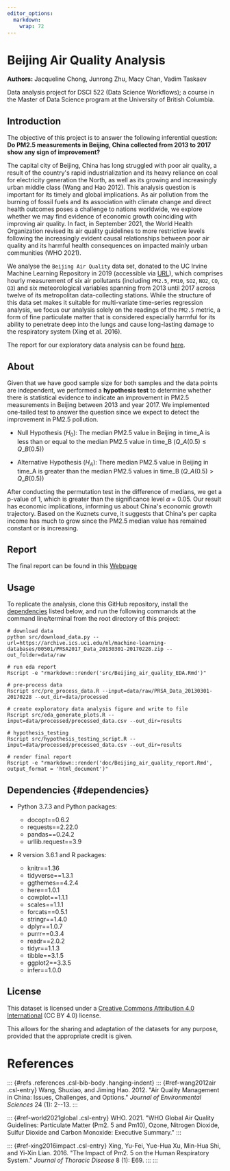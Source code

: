 ```yaml
---
editor_options: 
  markdown: 
    wrap: 72
---
```


# Beijing Air Quality Analysis

**Authors:** Jacqueline Chong, Junrong Zhu, Macy Chan, Vadim Taskaev

Data analysis project for DSCI 522 (Data Science Workflows); a course in
the Master of Data Science program at the University of British
Columbia.

## Introduction

The objective of this project is to answer the following inferential
question: **Do PM2.5 measurements in Beijing, China collected from 2013
to 2017 show any sign of improvement?**

The capital city of Beijing, China has long struggled with poor air
quality, a result of the country's rapid industrialization and its heavy
reliance on coal for electricity generation the North, as well as its
growing and increasingly urban middle class (Wang and Hao 2012). This
analysis question is important for its timely and global implications.
As air pollution from the burning of fossil fuels and its association
with climate change and direct health outcomes poses a challenge to
nations worldwide, we explore whether we may find evidence of economic
growth coinciding with improving air quality. In fact, in September
2021, the World Health Organization revised its air quality guidelines
to more restrictive levels following the increasingly evident causal
relationships between poor air quality and its harmful health
consequences on impacted mainly urban communities (WHO 2021).

We analyse the `Beijing Air Quality` data set, donated to the UC Irvine
Machine Learning Repository in 2019 (accessible via
[URL](https://archive-beta.ics.uci.edu/ml/datasets/beijing+multi+site+air+quality+data)),
which comprises hourly measurement of six air pollutants (including
`PM2.5`, `PM10`, `SO2`, `NO2`, `CO`, `O3`) and six meteorological
variables spanning from 2013 until 2017 across twelve of its
metropolitan data-collecting stations. While the structure of this data
set makes it suitable for multi-variate time-series regression analysis,
we focus our analysis solely on the readings of the `PM2.5` metric, a
form of fine particulate matter that is considered especially harmful
for its ability to penetrate deep into the lungs and cause long-lasting
damage to the respiratory system (Xing et al. 2016).

The report for our exploratory data analysis can be found
[here](https://github.com/UBC-MDS/DSCI_522_Beijing_Air_Quality/blob/main/src/Beijing_air_quality_EDA.md).

## About

Given that we have good sample size for both samples and the data points
are independent, we performed a **hypothesis test** to determine whether
there is statistical evidence to indicate an improvement in PM2.5
measurements in Beijing between 2013 and year 2017. We implemented
one-tailed test to answer the question since we expect to detect the
improvement in PM2.5 pollution.

-   Null Hypothesis (*H*<sub>0</sub>): The median PM2.5 value in Beijing
    in time_A is less than or equal to the median PM2.5 value in time_B
    (*Q*\_*A*(0.5) ≤ *Q*\_*B*(0.5))

-   Alternative Hypothesis (*H*<sub>*A*</sub>): There median PM2.5 value
    in Beijing in time_A is greater than the median PM2.5 values in
    time_B (*Q*\_*A*(0.5) > *Q*\_*B*(0.5))

After conducting the permutation test in the difference of medians, we
get a p-value of 1, which is greater than the significance level *α* =
0.05. Our result has economic implications, informing us about China's
economic growth trajectory. Based on the Kuznets curve, it suggests that
China's per capita income has much to grow since the PM2.5 median value
has remained constant or is increasing.

## Report

The final report can be found in this
[Webpage](https://ubc-mds.github.io/DSCI_522_Beijing_Air_Quality/)

## Usage

To replicate the analysis, clone this GitHub repository, install the
[dependencies](#dependencies) listed below, and run the following
commands at the command line/terminal from the root directory of this
project:

    # download data
    python src/download_data.py --url=https://archive.ics.uci.edu/ml/machine-learning-databases/00501/PRSA2017_Data_20130301-20170228.zip --out_folder=data/raw

    # run eda report
    Rscript -e "rmarkdown::render('src/Beijing_air_quality_EDA.Rmd')"

    # pre-process data
    Rscript src/pre_process_data.R --input=data/raw/PRSA_Data_20130301-20170228 --out_dir=data/processed

    # create exploratory data analysis figure and write to file
    Rscript src/eda_generate_plots.R --input=data/processed/processed_data.csv --out_dir=results

    # hypothesis_testing
    Rscript src/hypothesis_testing_script.R --input=data/processed/processed_data.csv --out_dir=results

    # render final report
    Rscript -e "rmarkdown::render('doc/Beijing_air_quality_report.Rmd', output_format = 'html_document')"

## Dependencies {#dependencies}

-   Python 3.7.3 and Python packages:

    -   docopt==0.6.2
    -   requests==2.22.0
    -   pandas==0.24.2
    -   urllib.request==3.9

-   R version 3.6.1 and R packages:

    -   knitr==1.36
    -   tidyverse==1.3.1
    -   ggthemes==4.2.4
    -   here==1.0.1
    -   cowplot==1.1.1
    -   scales==1.1.1
    -   forcats==0.5.1
    -   stringr==1.4.0
    -   dplyr==1.0.7
    -   purrr==0.3.4
    -   readr==2.0.2
    -   tidyr==1.1.3
    -   tibble==3.1.5
    -   ggplot2==3.3.5
    -   infer==1.0.0

## License

This dataset is licensed under a [Creative Commons Attribution 4.0
International](https://creativecommons.org/licenses/by/4.0/legalcode)
(CC BY 4.0) license.

This allows for the sharing and adaptation of the datasets for any
purpose, provided that the appropriate credit is given.

# References

::: {#refs .references .csl-bib-body .hanging-indent} :::
{#ref-wang2012air .csl-entry} Wang, Shuxiao, and Jiming Hao. 2012. "Air
Quality Management in China: Issues, Challenges, and Options." *Journal
of Environmental Sciences* 24 (1): 2--13. :::

::: {#ref-world2021global .csl-entry} WHO. 2021. "WHO Global Air Quality
Guidelines: Particulate Matter (Pm2. 5 and Pm10), Ozone, Nitrogen
Dioxide, Sulfur Dioxide and Carbon Monoxide: Executive Summary." :::

::: {#ref-xing2016impact .csl-entry} Xing, Yu-Fei, Yue-Hua Xu, Min-Hua
Shi, and Yi-Xin Lian. 2016. "The Impact of Pm2. 5 on the Human
Respiratory System." *Journal of Thoracic Disease* 8 (1): E69. ::: :::
